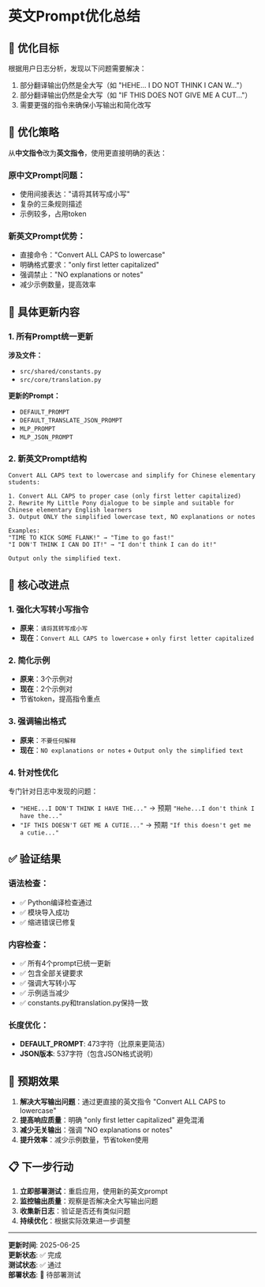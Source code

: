 # 英文Prompt优化总结

## 🎯 优化目标

根据用户日志分析，发现以下问题需要解决：
1. 部分翻译输出仍然是全大写（如 "HEHE... I DO NOT THINK I CAN W..."）
2. 部分翻译输出仍然是全大写（如 "IF THIS DOES NOT GIVE ME A CUT..."）
3. 需要更强的指令来确保小写输出和简化改写

## 🔄 优化策略

从**中文指令**改为**英文指令**，使用更直接明确的表达：

### 原中文Prompt问题：
- 使用间接表达："请将其转写成小写"
- 复杂的三条规则描述
- 示例较多，占用token

### 新英文Prompt优势：
- 直接命令："Convert ALL CAPS to lowercase"
- 明确格式要求："only first letter capitalized"
- 强调禁止："NO explanations or notes"
- 减少示例数量，提高效率

## 📝 具体更新内容

### 1. 所有Prompt统一更新
**涉及文件：**
- `src/shared/constants.py`
- `src/core/translation.py`

**更新的Prompt：**
- `DEFAULT_PROMPT`
- `DEFAULT_TRANSLATE_JSON_PROMPT` 
- `MLP_PROMPT`
- `MLP_JSON_PROMPT`

### 2. 新英文Prompt结构
```
Convert ALL CAPS text to lowercase and simplify for Chinese elementary students:

1. Convert ALL CAPS to proper case (only first letter capitalized)
2. Rewrite My Little Pony dialogue to be simple and suitable for Chinese elementary English learners
3. Output ONLY the simplified lowercase text, NO explanations or notes

Examples:
"TIME TO KICK SOME FLANK!" → "Time to go fast!"
"I DON'T THINK I CAN DO IT!" → "I don't think I can do it!"

Output only the simplified text.
```

## 🎯 核心改进点

### 1. 强化大写转小写指令
- **原来**：`请将其转写成小写`
- **现在**：`Convert ALL CAPS to lowercase` + `only first letter capitalized`

### 2. 简化示例
- **原来**：3个示例对
- **现在**：2个示例对
- 节省token，提高指令重点

### 3. 强调输出格式
- **原来**：`不要任何解释`
- **现在**：`NO explanations or notes` + `Output only the simplified text`

### 4. 针对性优化
专门针对日志中发现的问题：
- `"HEHE...I DON'T THINK I HAVE THE..."` → 预期 `"Hehe...I don't think I have the..."`
- `"IF THIS DOESN'T GET ME A CUTIE..."` → 预期 `"If this doesn't get me a cutie..."`

## ✅ 验证结果

### 语法检查：
- ✅ Python编译检查通过
- ✅ 模块导入成功
- ✅ 缩进错误已修复

### 内容检查：
- ✅ 所有4个prompt已统一更新
- ✅ 包含全部关键要求
- ✅ 强调大写转小写
- ✅ 示例适当减少
- ✅ constants.py和translation.py保持一致

### 长度优化：
- **DEFAULT_PROMPT**: 473字符（比原来更简洁）
- **JSON版本**: 537字符（包含JSON格式说明）

## 🚀 预期效果

1. **解决大写输出问题**：通过更直接的英文指令 "Convert ALL CAPS to lowercase"
2. **提高响应质量**：明确 "only first letter capitalized" 避免混淆
3. **减少无关输出**：强调 "NO explanations or notes"
4. **提升效率**：减少示例数量，节省token使用

## 📋 下一步行动

1. **立即部署测试**：重启应用，使用新的英文prompt
2. **监控输出质量**：观察是否解决全大写输出问题
3. **收集新日志**：验证是否还有类似问题
4. **持续优化**：根据实际效果进一步调整

---

**更新时间**: 2025-06-25  
**更新状态**: ✅ 完成  
**测试状态**: ✅ 通过  
**部署状态**: 🚀 待部署测试
